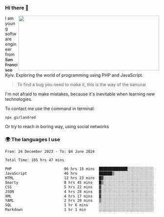 ### Hi there 👋  

<img align='right' src="https://github-readme-stats.vercel.app/api?username=girlandred&count_private=true&show_icons=true&include_all_commits=true&hide_rank=true&hide_title=true&theme=buefy&card_width=300" width=460 height=180>


I am young software engineer from ~~San Francisco~~ Kyiv. Exploring the world of programming using PHP and JavaScript.


> To find a bug you need to make it, this is the way of the samurai



I'm not afraid to make mistakes, because it's inevitable when learning new technologies.

To contact me use the command in terminal:

```
npx girlandred
```

Or try to reach in boring way, using social networks


### 🌍 The languages I use

<!--START_SECTION:waka-->

```txt
From: 24 December 2023 - To: 04 June 2024

Total Time: 185 hrs 47 mins

PHP                        96 hrs 15 mins  █████████████░░░░░░░░░░░░   51.81 %
JavaScript                 46 hrs          ██████▒░░░░░░░░░░░░░░░░░░   24.76 %
HTML                       12 hrs 23 mins  █▓░░░░░░░░░░░░░░░░░░░░░░░   06.67 %
Smarty                     8 hrs 45 mins   █▒░░░░░░░░░░░░░░░░░░░░░░░   04.71 %
CSS                        5 hrs 22 mins   ▓░░░░░░░░░░░░░░░░░░░░░░░░   02.89 %
JSON                       4 hrs 28 mins   ▓░░░░░░░░░░░░░░░░░░░░░░░░   02.41 %
XML                        4 hrs 17 mins   ▓░░░░░░░░░░░░░░░░░░░░░░░░   02.31 %
YAML                       2 hrs 28 mins   ▒░░░░░░░░░░░░░░░░░░░░░░░░   01.33 %
SQL                        1 hr 6 mins     ░░░░░░░░░░░░░░░░░░░░░░░░░   00.60 %
Markdown                   1 hr 1 min      ░░░░░░░░░░░░░░░░░░░░░░░░░   00.55 %
```

<!--END_SECTION:waka-->
